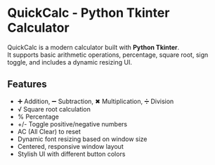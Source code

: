 #  QuickCalc - Python Tkinter Calculator

QuickCalc is a modern calculator built with **Python Tkinter**.  
It supports basic arithmetic operations, percentage, square root, sign toggle, and includes a dynamic resizing UI.


##  Features
- ➕ Addition, ➖ Subtraction, ✖ Multiplication, ➗ Division
- √ Square root calculation
- % Percentage
- +/- Toggle positive/negative numbers
- AC (All Clear) to reset
- Dynamic font resizing based on window size
- Centered, responsive window layout
- Stylish UI with different button colors

